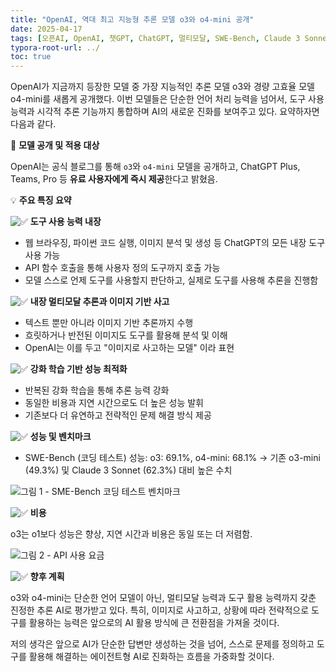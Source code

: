 ```yaml
---
title: "OpenAI, 역대 최고 지능형 추론 모델 o3와 o4-mini 공개"
date: 2025-04-17
tags: [오픈AI, OpenAI, 챗GPT, ChatGPT, 멀티모달, SWE-Bench, Claude 3 Sonnet, o3, o4-mini]
typora-root-url: ../
toc: true
---
```


OpenAI가 지금까지 등장한 모델 중 가장 지능적인 추론 모델 o3와 경량 고효율 모델 o4-mini를 새롭게 공개했다. 이번 모델들은 단순한 언어 처리 능력을 넘어서, 도구 사용 능력과 시각적 추론 기능까지 통합하며 AI의 새로운 진화를 보여주고 있다. 요약하자면 다음과 같다. 



🚀 **모델 공개 및 적용 대상**

OpenAI는 공식 블로그를 통해 `o3`와 `o4-mini` 모델을 공개하고, ChatGPT Plus, Teams, Pro 등 **유료 사용자에게 즉시 제공**한다고 밝혔음. 



💡 **주요 특징 요약**

![✅](https://static.xx.fbcdn.net/images/emoji.php/v9/t33/1/16/2705.png) **도구 사용 능력 내장**

* 웹 브라우징, 파이썬 코드 실행, 이미지 분석 및 생성 등 ChatGPT의 모든 내장 도구 사용 가능
* API 함수 호출을 통해 사용자 정의 도구까지 호출 가능
* 모델 스스로 언제 도구를 사용할지 판단하고, 실제로 도구를 사용해 추론을 진행함

![✅](https://static.xx.fbcdn.net/images/emoji.php/v9/t33/1/16/2705.png) **내장 멀티모달 추론과 이미지 기반 사고**

* 텍스트 뿐만 아니라 이미지 기반 추론까지 수행
* 흐릿하거나 반전된 이미지도 도구를 활용해 분석 및 이해
* OpenAI는 이를 두고 "이미지로 사고하는 모델" 이라 표현

![✅](https://static.xx.fbcdn.net/images/emoji.php/v9/t33/1/16/2705.png) **강화 학습 기반 성능 최적화**

* 반복된 강화 학습을 통해 추론 능력 강화
* 동일한 비용과 지연 시간으로도 더 높은 성능 발휘
* 기존보다 더 유연하고 전략적인 문제 해결 방식 제공

![✅](https://static.xx.fbcdn.net/images/emoji.php/v9/t33/1/16/2705.png) **성능 및 벤치마크**

* SWE-Bench (코딩 테스트) 성능: o3: 69.1%, o4-mini: 68.1% → 기존 o3-mini (49.3%) 및 Claude 3 Sonnet (62.3%) 대비 높은 수치

![그림 1 - SME-Bench 코딩 테스트 벤치마크](../images/2025-04/2025-04-17_01.png)

![✅](https://static.xx.fbcdn.net/images/emoji.php/v9/t33/1/16/2705.png) **비용**

o3는 o1보다 성능은 향상, 지연 시간과 비용은 동일 또는 더 저렴함. 

![그림 2 - API 사용 요금](../images/2025-04/2025-04-17_02.png)

![✅](https://static.xx.fbcdn.net/images/emoji.php/v9/t33/1/16/2705.png) **향후 계획**

o3와 o4-mini는 단순한 언어 모델이 아닌, 멀티모달 능력과 도구 활용 능력까지 갖춘 진정한 추론 AI로 평가받고 있다. 특히, 이미지로 사고하고, 상황에 따라 전략적으로 도구를 활용하는 능력은 앞으로의 AI 활용 방식에 큰 전환점을 가져올 것이다. 

저의 생각은 앞으로 AI가 단순한 답변만 생성하는 것을 넘어, 스스로 문제를 정의하고 도구를 활용해 해결하는 에이전트형 AI로 진화하는 흐름을 가중화할 것이다.  